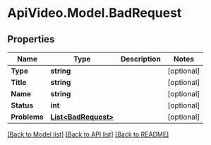# ApiVideo.Model.BadRequest

## Properties

Name | Type | Description | Notes
------------ | ------------- | ------------- | -------------
**Type** | **string** |  | [optional] 
**Title** | **string** |  | [optional] 
**Name** | **string** |  | [optional] 
**Status** | **int** |  | [optional] 
**Problems** | [**List&lt;BadRequest&gt;**](BadRequest.md) |  | [optional] 

[[Back to Model list]](../README.md#documentation-for-models) [[Back to API list]](../README.md#documentation-for-api-endpoints) [[Back to README]](../README.md)

